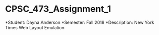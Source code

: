 # CPSC_473_Assignment_1

*Student: Dayna Anderson
*Semester: Fall 2018
*Description: New York Times Web Layout Emulation
